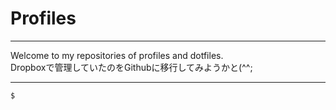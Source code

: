# Profiles #
- - - - - -
Welcome to my repositories of profiles and dotfiles.  
Dropboxで管理していたのをGithubに移行してみようかと(^^;
- - - - - -
```
$
```
